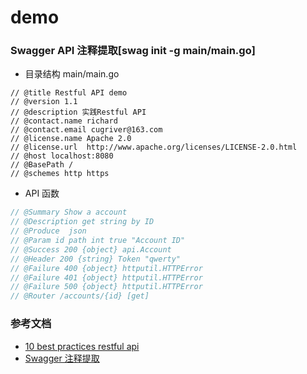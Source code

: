 # demo

### Swagger API 注释提取[swag init -g main/main.go]
 * 目录结构  main/main.go 
````golang
// @title Restful API demo
// @version 1.1
// @description 实践Restful API
// @contact.name richard
// @contact.email cugriver@163.com
// @license.name Apache 2.0
// @license.url  http://www.apache.org/licenses/LICENSE-2.0.html
// @host localhost:8080
// @BasePath /
// @schemes http https
````
 * API 函数
````go
// @Summary Show a account
// @Description get string by ID
// @Produce  json
// @Param id path int true "Account ID"
// @Success 200 {object} api.Account
// @Header 200 {string} Token "qwerty"
// @Failure 400 {object} httputil.HTTPError
// @Failure 401 {object} httputil.HTTPError
// @Failure 500 {object} httputil.HTTPError
// @Router /accounts/{id} [get]
````

### 参考文档
 * [10 best practices restful api](https://blog.mwaysolutions.com/2014/06/05/10-best-practices-for-better-restful-api/)
 * [Swagger 注释提取](https://github.com/swaggo/swag)